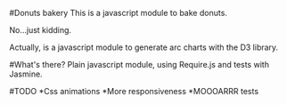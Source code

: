 #Donuts bakery
This is a javascript module to bake donuts.

No...just kidding.

Actually, is a javascript module to generate arc charts with the D3 library.

#What's there?
Plain javascript module, using Require.js and tests with Jasmine.

#TODO
*Css animations
*More responsiveness
*MOOOARRR tests
